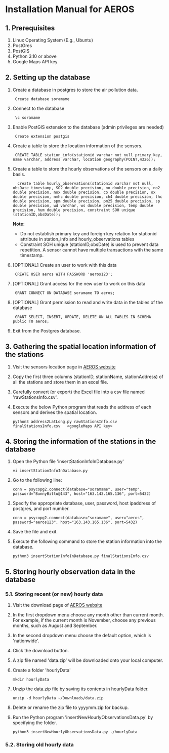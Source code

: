 # Installation Manual for AEROS

## 1. Prerequisites

1. Linux Operating System (E.g., Ubuntu)
2. PostGres
3. PostGIS
4. Python 3.10 or above
5. Google Maps API key

## 2. Setting up the database

1. Create a database in postgres to store the air pollution data.

        Create database soramame

2. Connect to the database

        \c soramame

3. Enable PostGIS extension to the database (admin privileges are needed)

        Create extension postgis

4. Create a table to store the location information of the sensors. 

        CREATE TABLE station_info(stationid varchar not null primary key, name varchar, address varchar, location geography(POINT,4326));
 
5. Create a table to store the hourly observations of the sensors on a daily basis.

         create table hourly_observations(stationid varchar not null, obsDate timestamp, SO2 double precision, no double precision, no2 double precision, nox double precision, co double precision, ox double precision, nmhc double precision, ch4 double precision, thc double precision, spm double precision, pm25 double precision, sp double precision, wd varchar, ws double precision, temp double precision, hum double precision, constraint SOH unique (stationID,obsDate));

    __Note:__ 
   - Do not establish primary key and foreign key relation for stationid attribute in station_info and hourly_observations tables
   - Constraint SOH unique (stationID,obsDate) is used to prevent data repetition. A sensor cannot have multiple transactions with the same timestamp.

6. [OPTIONAL] Create an user to work with this data

        CREATE USER aeros WITH PASSWORD 'aeros123';

7. [OPTIONAL] Grant access for the new user to work on this data

        GRANT CONNECT ON DATABASE soramame TO aeros;

8. [OPTIONAL] Grant permission to read and write data in the tables of the database

        GRANT SELECT, INSERT, UPDATE, DELETE ON ALL TABLES IN SCHEMA public TO aeros;

9. Exit from the Postgres database.

## 3. Gathering the spatial location information of the stations

1. Visit the sensors location page in [AEROS website](https://soramame.env.go.jp/station)
2. Copy the first three columns (stationID, stationName, stationAddress) of all the stations and store them in an excel file.
3. Carefully convert (or export) the Excel file into a csv file named 'rawStationsInfo.csv'.
4. Execute the below Python program that reads the address of each sensors and derives the spatial location.

       python3 address2LatLong.py rawStationsInfo.csv  finalStationsInfo.csv   <googleMaps API key>

## 4. Storing the information of the stations in the database

1. Open the Python file 'insertStationInfoInDatabase.py'

       vi insertStationInfoInDatabase.py

2. Go to the following line:

       conn = psycopg2.connect(database="soramame", user="temp", password="BunnyBittu@143", host="163.143.165.136", port=5432)

3. Specify the appropriate database, user, password, host ipaddress of postgres, and port number.

       conn = psycopg2.connect(database="soramame", user="aeros", password="aeros123", host="163.143.165.136", port=5432)

4. Save the file and exit.

5. Execute the following command to store the station information into the database.

       python3 insertStationInfoInDatabase.py finalStationsInfo.csv

## 5. Storing hourly observation data in the database

### 5.1. Storing recent (or new) hourly data
1. Visit the download page of [AEROS website](https://soramame.env.go.jp/download)
2. In the first dropdown menu choose any month other than current month. For example, if the current month is November, choose any previous months, such as August and September.
3. In the second dropdown menu choose the default option, which is 'nationwide'.
4. Click the download button.
5. A zip file named 'data.zip' will be downloaded onto your local computer. 
6. Create a folder 'hourlyData'

       mkdir hourlyData

7. Unzip the data.zip file by saving its contents in hourlyData folder.

       unzip -d hourlyData ~/Downloads/data.zip

8. Delete or rename the zip file to yyyymm.zip for backup. 
9. Run the Python program 'insertNewHourlyObservationsData.py' by specifying the folder.

       python3 insertNewHourlyObservationsData.py ./hourlyData

### 5.2. Storing old hourly data